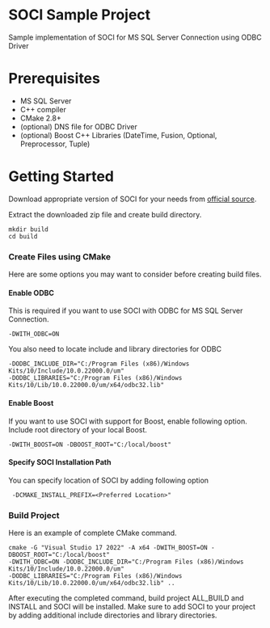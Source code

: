 # SOCI Sample Project
Sample implementation of SOCI for MS SQL Server Connection using ODBC Driver

# Prerequisites 
- MS SQL Server 
- C++ compiler
- CMake 2.8+
- (optional) DNS file for ODBC Driver 
- (optional) Boost C++ Libraries (DateTime, Fusion, Optional, Preprocessor, Tuple)

# Getting Started 

Download appropriate version of SOCI for your needs from [official source](https://sourceforge.net/projects/soci/).

Extract the downloaded zip file and create build directory.
```
mkdir build
cd build
```
### Create Files using CMake

Here are some options you may want to consider before creating build files.

#### Enable ODBC
This is required if you want to use SOCI with ODBC for MS SQL Server Connection.
```
-DWITH_ODBC=ON
```
You also need to locate include and library directories for ODBC
```
-DODBC_INCLUDE_DIR="C:/Program Files (x86)/Windows Kits/10/Include/10.0.22000.0/um" 
-DODBC_LIBRARIES="C:/Program Files (x86)/Windows Kits/10/Lib/10.0.22000.0/um/x64/odbc32.lib"
```
#### Enable Boost
If you want to use SOCI with support for Boost, enable following option. Include root directory of your local Boost.
```
-DWITH_BOOST=ON -DBOOST_ROOT="C:/local/boost"
```
#### Specify SOCI Installation Path
You can specify location of SOCI by adding following option
```
 -DCMAKE_INSTALL_PREFIX=<Preferred Location>"
```
### Build Project
Here is an example of complete CMake command.
```
cmake -G "Visual Studio 17 2022" -A x64 -DWITH_BOOST=ON -DBOOST_ROOT="C:/local/boost" 
-DWITH_ODBC=ON -DODBC_INCLUDE_DIR="C:/Program Files (x86)/Windows Kits/10/Include/10.0.22000.0/um" 
-DODBC_LIBRARIES="C:/Program Files (x86)/Windows Kits/10/Lib/10.0.22000.0/um/x64/odbc32.lib" ..
```
After executing the completed command, build project ALL_BUILD and INSTALL and SOCI will be installed. Make sure to add SOCI to your project by adding additional include directories and library directories.


